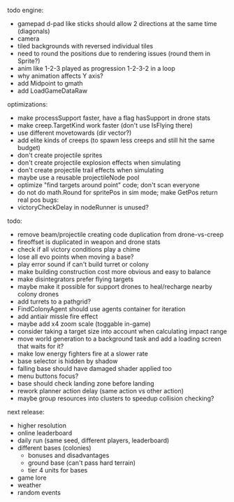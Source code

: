 todo engine:
- gamepad d-pad like sticks should allow 2 directions at the same time (diagonals)
- camera
- tiled backgrounds with reversed individual tiles
- need to round the positions due to rendering issues (round them in Sprite?)
- anim like 1-2-3 played as progression 1-2-3-2 in a loop
- why animation affects Y axis?
- add Midpoint to gmath
- add LoadGameDataRaw

optimizations:
- make processSupport faster, have a flag hasSupport in drone stats
- make creep.TargetKind work faster (don't use IsFlying there)
- use different movetowards (dir vector?)
- add elite kinds of creeps (to spawn less creeps and still hit the same budget)
- don't create projectile sprites
- don't create projectile explosion effects when simulating
- don't create projectile trail effects when simulating
- maybe use a reusable projectileNode pool
- optimize "find targets around point" code; don't scan everyone
- do not do math.Round for spritePos in sim mode; make GetPos return real pos
bugs:
- victoryCheckDelay in nodeRunner is unused?

todo:
- remove beam/projectile creating code duplication from drone-vs-creep
- fireoffset is duplicated in weapon and drone stats
- check if all victory conditions play a chime
- lose all evo points when moving a base?
- play error sound if can't build turret or colony
- make building construction cost more obvious and easy to balance
- make disintegrators prefer flying targets
- maybe make it possible for support drones to heal/recharge nearby colony drones
- add turrets to a pathgrid?
- FindColonyAgent should use agents container for iteration
- add antiair missle fire effect
- maybe add x4 zoom scale (toggable in-game)
- consider taking a target size into account when calculating impact range
- move world generation to a background task and add a loading screen that waits for it?
- make low energy fighters fire at a slower rate
- base selector is hidden by shadow
- falling base should have damaged shader applied too
- menu buttons focus?
- base should check landing zone before landing
- rework planner action delay (same action vs other action)
- maybe group resources into clusters to speedup collision checking?

next release:
- higher resolution
- online leaderboard
- daily run (same seed, different players, leaderboard)
- different bases (colonies)
  - bonuses and disadvantages
  - ground base (can't pass hard terrain)
  - tier 4 units for bases
- game lore
- weather
- random events

